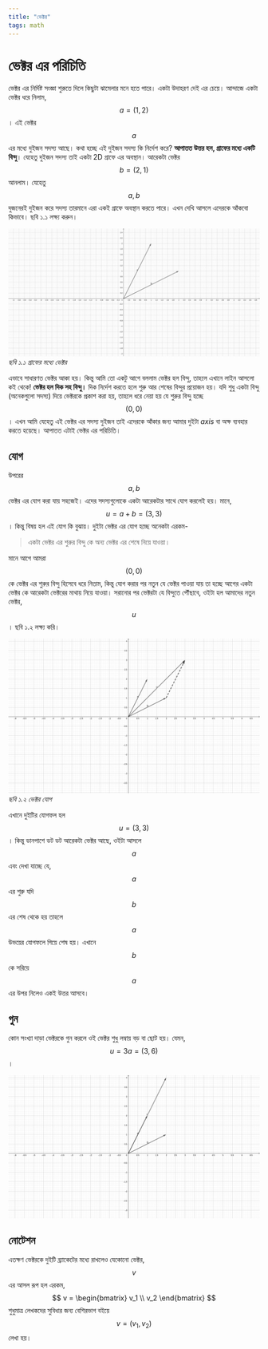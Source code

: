 ```yaml
---
title: "ভেক্টর"
tags: math
---
```

# ভেক্টর এর পরিচিতি
ভেক্টর এর নির্দিষ্ট সংজ্ঞা শুরুতে দিলে কিছুটা ঝামেলার মনে হতে পারে। একটা উদাহরণ দেই এর চেয়ে। আন্দাজে একটা ভেক্টর ধরে নিলাম, $$a=(1,2)$$। এই ভেক্টর $$a$$ এর মধ্যে দুইজন সদস্য আছে। কথা হচ্ছে এই দুইজন সদস্য কি নির্দেশ করে? **আপাতত উত্তর হল, গ্রাফের মধ্যে একটি বিন্দু**। যেহেতু দুইজন সদস্য তাই একটা 2D গ্রাফে এর অবস্থান। আরেকটা ভেক্টর $$b=(2,1)$$ আনলাম। যেহেতু $$a,b$$ দুজনেরই দুইজন করে সদস্য তারমানে এরা একই গ্রাফে অবস্থান করতে পারে। এখন দেখি আসলে এদেরকে আঁকবো কিভাবে। ছবি ১.১ লক্ষ্য করুন। 

![image](../assets/images/linear-algebra-ch01/1.png)
*ছবি ১.১ গ্রাফের মধ্যে ভেক্টর*

এভাবে সাধারণত ভেক্টর আকা হয়। কিন্তু আমি তো একটু আগে বললাম ভেক্টর হল বিন্দু, তাহলে এখানে লাইন আসলো কই থেকে! **ভেক্টর হল দিক সহ বিন্দু।** দিক নির্দেশ করতে হলে শুরু আর শেষের বিন্দুর প্রয়োজন হয়। যদি শুধু একটা বিন্দু (অনেকগুলো সদস্য) দিয়ে ভেক্টরকে প্রকাশ করা হয়, তাহলে ধরে নেয়া হয় যে শুরুর বিন্দু হচ্ছে $$(0,0)$$। এখন আমি যেহেতু এই ভেক্টর এর সদস্য দুইজন তাই এদেরকে আঁকার জন্য আমার দুইটা *axis* বা অক্ষ ব্যবহার করতে হয়েছে। আপাতত এটাই ভেক্টর এর পরিচিতি। 

## যোগ
উপরের $$a,b$$ ভেক্টর এর যোগ করা যায় সহজেই। এদের সদস্যগুলোকে একটা আরেকটার সাথে যোগ করলেই হয়। মানে, $$u = a+b=(3,3)$$। কিন্তু বিষয় হল এই যোগ কি বুঝায়। দুইটা ভেক্টর এর যোগ হচ্ছে অনেকটা এরকম-
> একটা ভেক্টর এর শুরুর বিন্দু কে অন্য ভেক্টর এর শেষে নিয়ে যাওয়া। 

মানে আগে আমরা $$(0,0)$$ কে ভেক্টর এর শুরুর বিন্দু হিসেবে ধরে নিতাম, কিন্তু যোগ করার পর নতুন যে ভেক্টর পাওয়া যায় তা হচ্ছে আগের একটা ভেক্টর কে আরেকটা ভেক্টরের মাথায় নিয়ে যাওয়া। সরানোর পর ভেক্টরটা যে বিন্দুতে পৌঁছাবে, ওইটা হল আমাদের নতুন ভেক্টর, $$u$$। ছবি ১.২ লক্ষ্য করি। 

![image2](../assets/images/linear-algebra-ch01/2.png)
*ছবি ১.২ ভেক্টর যোগ*

এখানে দুইটির যোগফল হল $$u=(3,3)$$। কিন্তু ডানপাশে ডট ডট আরেকটা ভেক্টর আছে, ওইটা আসলে $$a$$ এবং দেখা যাচ্ছে যে, $$a$$ এর শুরু যদি $$b$$ এর শেষ থেকে হয় তাহলে $$a$$ উভয়ের যোগফলে গিয়ে শেষ হয়। এখানে $$b$$ কে সরিয়ে $$a$$ এর উপর নিলেও একই উত্তর আসবে। 

## গুন
কোন সংখ্যা দাড়া ভেক্টরকে গুন করলে ওই ভেক্টর শুধু লম্বায় বড় বা ছোট হয়। যেমন, $$u = 3a = (3,6)$$। 

![3a](../assets/images/linear-algebra-ch01/5.png)

## নোটেশন
এতক্ষণ ভেক্টরকে দুইটি ব্র্যাকেটের মধ্যে রাখলেও যেকোনো ভেক্টর, $$v$$ এর আসল রূপ হল এরকম,
$$
v = \begin{bmatrix}
    v_1 \\
    v_2
\end{bmatrix}
$$
শুধুমাত্র লেখকদের সুবিধার জন্য বেশিরভাগ বইয়ে $$v=(v_1,v_2)$$ লেখা হয়। 